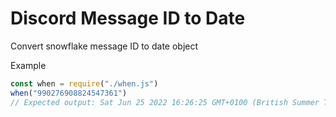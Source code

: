 # Discord Message ID to Date
Convert snowflake message ID to date object

Example
```js
const when = require("./when.js")
when("990276908824547361")
// Expected output: Sat Jun 25 2022 16:26:25 GMT+0100 (British Summer Time)
```
